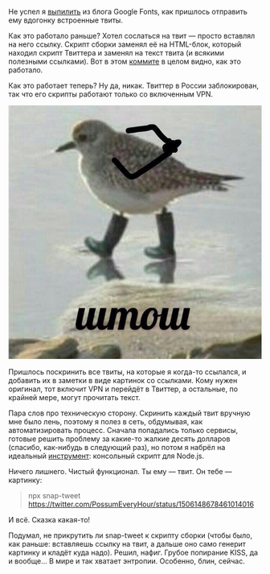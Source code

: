 ﻿Не успел я [выпилить](/notes/no-more-google-fonts/) из блога Google Fonts, как пришлось отправить ему вдогонку встроенные твиты.

Как это работало раньше? Хотел сослаться на твит — просто вставлял на него ссылку. Скрипт сборки заменял её на HTML-блок, который находил скрипт Твиттера и заменял на текст твита (и всякими полезными ссылками). Вот в этом [коммите](https://github.com/vkostyanetsky/BlogBuilder/commit/c21ef8a7bec10672406e6be57b8e734ba3ac01c5) в целом видно, как это работало.

Как это работает теперь? Ну да, никак. Твиттер в России заблокирован, так что его скрипты работают только со включенным VPN.

![Штош](well.jpg)

Пришлось поскринить все твиты, на которые я когда-то ссылался, и добавить их в заметки в виде картинок со ссылками. Кому нужен оригинал, тот включит VPN и перейдёт в Твиттер, а остальные, по крайней мере, могут прочитать текст.

Пара слов про техническую сторону. Скринить каждый твит вручную мне было лень, поэтому я полез в сеть, обдумывая, как автоматизировать процесс. Сначала попадались только сервисы, готовые решить проблему за какие-то жалкие десять долларов (спасибо, как-нибудь в следующий раз), но потом я набрёл на идеальный [инструмент](https://github.com/privatenumber/snap-tweet): консольный скрипт для Node.js.

Ничего лишнего. Чистый функционал. Ты ему — твит. Он тебе — картинку:

> npx snap-tweet https://twitter.com/PossumEveryHour/status/1506148678461014016

И всё. Сказка какая-то! 

Подумал, не прикрутить ли snap-tweet к скрипту сборки (чтобы было, как раньше: вставляешь ссылку на твит, а дальше оно само генерит картинку и кладёт куда надо). Решил, нафиг. Грубое попирание KISS, да и вообще... В мире и так хватает энтропии. Особенно, блин, сейчас.